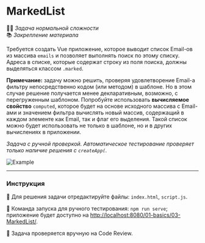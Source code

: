 # MarkedList

👷🏻 _Задача нормальной сложности_\
📚 _Закрепление материала_

<!--start_statement-->

Требуется создать Vue приложение, которое выводит список Email-ов из массива `emails` и позволяет выполнять поиск по
этому списку. Адреса в списке, которые содержат строку из поля поиска, должны выделяться классом `.marked`.

**Примечание:** задачу можно решить, проверяя удовлетворение Email-а фильтру непосредственно кодом (или методом) в
шаблоне. Но в этом случае решение получается менее декларативным, возможно, с перегруженным шаблоном. Попробуйте
использовать **вычисляемое свойство** `computed`, которое будет на основе исходного массива с Email-ами и значением
фильтра вычислять новый массив, содержащий в каждом элементе как Email, так и флаг его выделения. Такой список можно
будет использовать не только в шаблоне, но и в других вычислениях в приложении.

_Задача с ручной проверкой. Автоматическое тестирование проверяет только наличие решения с `createApp(`._

<img src="https://i.imgur.com/DA8l8pP.gif" alt="Example">
<!--end_statement-->

---

### Инструкция

📝 Для решения задачи отредактируйте файлы: `index.html`, `script.js`.

🚀 Команда запуска для ручного тестирования: `npm run serve`;\
приложение будет доступно на [http://localhost:8080/01-basics/03-MarkedList/](http://localhost:8080/01-basics/03-MarkedList/).

💬 Задача проверяется вручную на Code Review.
